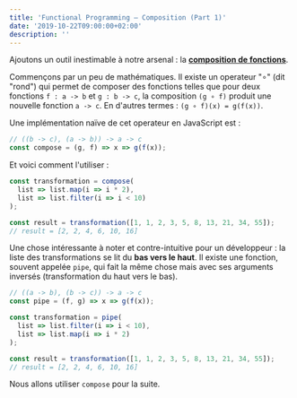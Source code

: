 ```yaml
---
title: 'Functional Programming — Composition (Part 1)'
date: '2019-10-22T09:00:00+02:00'
description: ''
---
```


Ajoutons un outil inestimable à notre arsenal : la **[composition de fonctions](https://fr.wikipedia.org/wiki/Composition_de_fonctions)**.

Commençons par un peu de mathématiques. Il existe un operateur "∘" (dit "rond") qui permet de composer des fonctions telles que pour deux fonctions `f : a -> b` et `g : b -> c`, la composition `(g ∘ f)` produit une nouvelle fonction `a -> c`. En d'autres termes : `(g ∘ f)(x) = g(f(x))`.

Une implémentation naïve de cet operateur en JavaScript est :

```js
// ((b -> c), (a -> b)) -> a -> c
const compose = (g, f) => x => g(f(x));
```

Et voici comment l'utiliser :

```js
const transformation = compose(
  list => list.map(i => i * 2),
  list => list.filter(i => i < 10)
);

const result = transformation([1, 1, 2, 3, 5, 8, 13, 21, 34, 55]);
// result = [2, 2, 4, 6, 10, 16]
```

Une chose intéressante à noter et contre-intuitive pour un développeur : la liste des transformations se lit du **bas vers le haut**. Il existe une fonction, souvent appelée `pipe`, qui fait la même chose mais avec ses arguments inversés (transformation du haut vers le bas).

```js
// ((a -> b), (b -> c)) -> a -> c
const pipe = (f, g) => x => g(f(x));

const transformation = pipe(
  list => list.filter(i => i < 10),
  list => list.map(i => i * 2)
);

const result = transformation([1, 1, 2, 3, 5, 8, 13, 21, 34, 55]);
// result = [2, 2, 4, 6, 10, 16]
```

Nous allons utiliser `compose` pour la suite.
